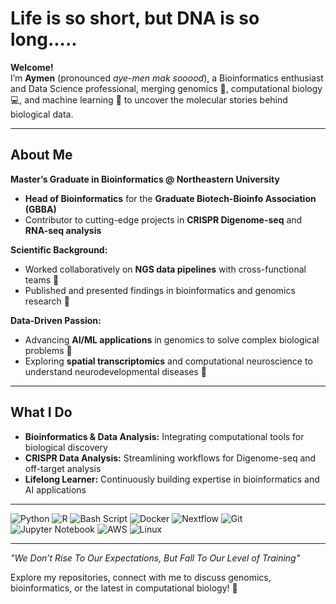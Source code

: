 # Life is so short, but DNA is so long.....

**Welcome!**  
I’m **Aymen** (pronounced *aye-men mak sooood*), a Bioinformatics enthusiast and Data Science professional, merging genomics 🧬, computational biology 💻, and machine learning 🤖 to uncover the molecular stories behind biological data.

---

## About Me  

**Master’s Graduate in Bioinformatics @ Northeastern University**  
- **Head of Bioinformatics** for the **Graduate Biotech-Bioinfo Association (GBBA)**  
- Contributor to cutting-edge projects in **CRISPR Digenome-seq** and **RNA-seq analysis**  

**Scientific Background:**  
- Worked collaboratively on **NGS data pipelines** with cross-functional teams 🧪  
- Published and presented findings in bioinformatics and genomics research 📑  

**Data-Driven Passion:**  
- Advancing **AI/ML applications** in genomics to solve complex biological problems 🚀  
- Exploring **spatial transcriptomics** and computational neuroscience to understand neurodevelopmental diseases 🌌  

---

## What I Do  

- **Bioinformatics & Data Analysis:** Integrating computational tools for biological discovery  
- **CRISPR Data Analysis:** Streamlining workflows for Digenome-seq and off-target analysis  
- **Lifelong Learner:** Continuously building expertise in bioinformatics and AI applications  

---

![Python](https://img.shields.io/badge/python-3670A0?style=for-the-badge&logo=python&logoColor=ffdd54)
![R](https://img.shields.io/badge/r-%23276DC3.svg?style=for-the-badge&logo=r&logoColor=white)
![Bash Script](https://img.shields.io/badge/bash_script-%23121011.svg?style=for-the-badge&logo=gnu-bash&logoColor=white)
![Docker](https://img.shields.io/badge/docker-%230db7ed.svg?style=for-the-badge&logo=docker&logoColor=white)
![Nextflow](https://img.shields.io/badge/Nextflow-0DC09D?style=for-the-badge&logo=nextflow)
![Git](https://img.shields.io/badge/git-%23F05033.svg?style=for-the-badge&logo=git&logoColor=white)
![Jupyter Notebook](https://img.shields.io/badge/Jupyter-F37626.svg?style=for-the-badge&logo=Jupyter&logoColor=white)
![AWS](https://img.shields.io/badge/AWS-%23FF9900?style=for-the-badge&logo=amazon-aws&logoColor=white)
![Linux](https://img.shields.io/badge/Linux-FCC624?style=for-the-badge&logo=linux&logoColor=black)

---

*"We Don’t Rise To Our Expectations, But Fall To Our Level of Training"*  

Explore my repositories, connect with me to discuss genomics, bioinformatics, or the latest in computational biology! 🌟  
